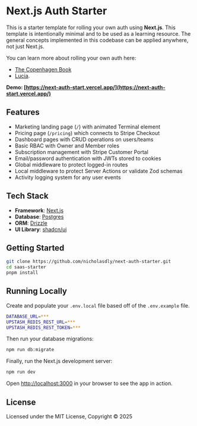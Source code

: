 # Next.js Auth Starter

This is a starter template for rolling your own auth using **Next.js**. This template is intentionally minimal and to be used as a learning resource. The general concepts implemented in this codebase can be applied anywhere, not just Next.js.

You can learn more about rolling your own auth here:

- [The Copenhagen Book](https://thecopenhagenbook.com/)
- [Lucia](https://lucia-auth.com/).

**Demo: [https://next-auth-start.vercel.app/](https://next-auth-start.vercel.app/)**

## Features

- Marketing landing page (`/`) with animated Terminal element
- Pricing page (`/pricing`) which connects to Stripe Checkout
- Dashboard pages with CRUD operations on users/teams
- Basic RBAC with Owner and Member roles
- Subscription management with Stripe Customer Portal
- Email/password authentication with JWTs stored to cookies
- Global middleware to protect logged-in routes
- Local middleware to protect Server Actions or validate Zod schemas
- Activity logging system for any user events

## Tech Stack

- **Framework**: [Next.js](https://nextjs.org/)
- **Database**: [Postgres](https://www.postgresql.org/)
- **ORM**: [Drizzle](https://orm.drizzle.team/)
- **UI Library**: [shadcn/ui](https://ui.shadcn.com/)

## Getting Started

```bash
git clone https://github.com/nicholasdly/next-auth-starter.git
cd saas-starter
pnpm install
```

## Running Locally

Create and populate your `.env.local` file based off of the `.env.example` file.

```bash
DATABASE_URL=***
UPSTASH_REDIS_REST_URL=***
UPSTASH_REDIS_REST_TOKEN=***
```

Then run your database migrations:

```bash
npm run db:migrate
```

Finally, run the Next.js development server:

```bash
npm run dev
```

Open [http://localhost:3000](http://localhost:3000) in your browser to see the app in action.

## License

Licensed under the MIT License, Copyright © 2025
